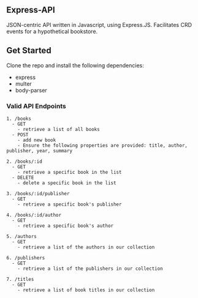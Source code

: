 ## Express-API
JSON-centric API written in Javascript, using Express.JS.  Facilitates CRD events for a hypothetical bookstore.

## Get Started
Clone the repo and install the following dependencies:
- express
- multer
- body-parser

### Valid API Endpoints

    1. /books
      - GET 
        - retrieve a list of all books
      - POST 
        - add new book 
        - Ensure the following properties are provided: title, author, publisher, year, summary
        
    2. /books/:id
      - GET
        - retrieve a specific book in the list
      - DELETE
        - delete a specific book in the list
        
    3. /books/:id/publisher
      - GET
        - retrieve a specific book's publisher
        
    4. /books/:id/author
      - GET
        - retrieve a specific book's author
        
    5. /authors
      - GET 
        - retrieve a list of the authors in our collection
        
    6. /publishers
      - GET 
        - retrieve a list of the publishers in our collection
        
    7. /titles
      - GET
        - retrieve a list of book titles in our collection
